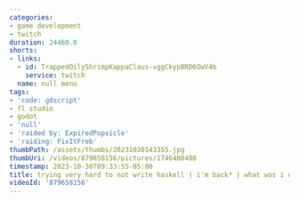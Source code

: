 ```yaml
---
categories:
- game development
- twitch
duration: 24460.0
shorts:
- links:
  - id: TrappedOilyShrimpKappaClaus-vggCkypBRD6OwV4b
    service: twitch
  name: null menu
tags:
- 'code: gdscript'
- fl studio
- godot
- 'null'
- 'raided by: ExpiredPopsicle'
- 'raiding: FixItFreb'
thumbPath: /assets/thumbs/20231030143355.jpg
thumbUri: /videos/879658156/pictures/1746480488
timestamp: 2023-10-30T09:33:55-05:00
title: trying very hard to not write haskell | i'm back* | what was i doing again
videoId: '879658156'
---
```

